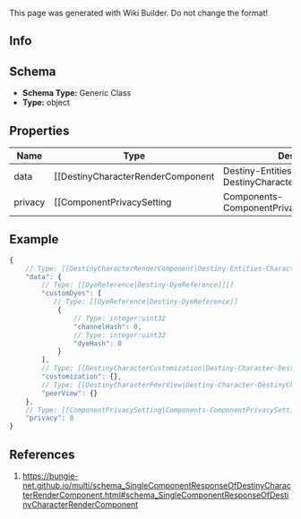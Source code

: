 <span class="wiki-builder">This page was generated with Wiki Builder. Do not change the format!</span>

## Info

## Schema
* **Schema Type:** Generic Class
* **Type:** object

## Properties
Name | Type | Description
---- | ---- | -----------
data | [[DestinyCharacterRenderComponent|Destiny-Entities-Characters-DestinyCharacterRenderComponent]] | 
privacy | [[ComponentPrivacySetting|Components-ComponentPrivacySetting]]:Enum | 

## Example
```javascript
{
    // Type: [[DestinyCharacterRenderComponent|Destiny-Entities-Characters-DestinyCharacterRenderComponent]]
    "data": {
        // Type: [[DyeReference|Destiny-DyeReference]][]
        "customDyes": [
           // Type: [[DyeReference|Destiny-DyeReference]]
            {
                // Type: integer:uint32
                "channelHash": 0,
                // Type: integer:uint32
                "dyeHash": 0
            }
        ],
        // Type: [[DestinyCharacterCustomization|Destiny-Character-DestinyCharacterCustomization]]
        "customization": {},
        // Type: [[DestinyCharacterPeerView|Destiny-Character-DestinyCharacterPeerView]]
        "peerView": {}
    },
    // Type: [[ComponentPrivacySetting|Components-ComponentPrivacySetting]]:Enum
    "privacy": 0
}

```

## References
1. https://bungie-net.github.io/multi/schema_SingleComponentResponseOfDestinyCharacterRenderComponent.html#schema_SingleComponentResponseOfDestinyCharacterRenderComponent
